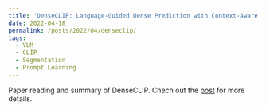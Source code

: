 ```yaml
---
title: 'DenseCLIP: Language-Guided Dense Prediction with Context-Aware Prompting'
date: 2022-04-18
permalink: /posts/2022/04/denseclip/
tags:
  - VLM
  - CLIP
  - Segmentation
  - Prompt Learning
---
```


Paper reading and summary of DenseCLIP. Chech out the [post](https://zhuanlan.zhihu.com/p/493775034) for more details.